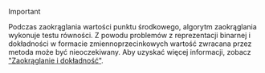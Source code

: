 
> [!IMPORTANT]
>  Podczas zaokrąglania wartości punktu środkowego, algorytm zaokrąglania wykonuje testu równości. Z powodu problemów z reprezentacji binarnej i dokładności w formacie zmiennoprzecinkowych wartość zwracana przez metoda może być nieoczekiwany. Aby uzyskać więcej informacji, zobacz ["Zaokrąglanie i dokładność"](xref:System.Math.Round%2A#rounding-and-precision).


